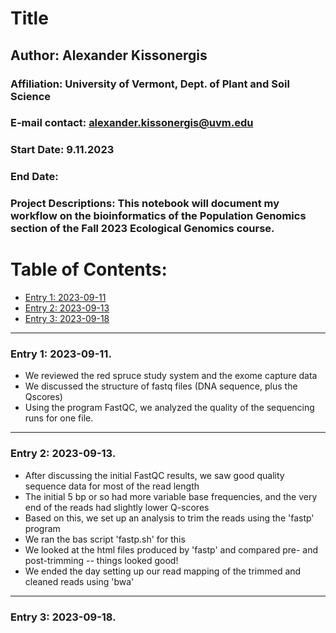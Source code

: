 # Title  

## Author: Alexander Kissonergis
### Affiliation: University of Vermont, Dept. of Plant and Soil Science
### E-mail contact: alexander.kissonergis@uvm.edu


### Start Date: 9.11.2023
### End Date: 
### Project Descriptions:   This notebook will document my workflow on the bioinformatics of the Population Genomics section of the Fall 2023 Ecological Genomics course.





# Table of Contents:   
* [Entry 1: 2023-09-11](#id-section1)
* [Entry 2: 2023-09-13](#id-section2)
* [Entry 3: 2023-09-18](#id-section3)


------    
<div id='id-section1'/>   


### Entry 1: 2023-09-11.   

- We reviewed the red spruce study system and the exome capture data
- We discussed the structure of fastq files (DNA sequence, plus the Qscores)
- Using the program FastQC, we analyzed the quality of the sequencing runs for one file.

------    
<div id='id-section2'/>   


### Entry 2: 2023-09-13.  

- After discussing the initial FastQC results, we saw good quality sequence data for most of the read length
- The initial 5 bp or so had more variable base frequencies, and the very end of the reads had slightly lower Q-scores
- Based on this, we set up an analysis to trim the reads using the 'fastp' program
- We ran the bas script 'fastp.sh' for this
- We looked at the html files produced by 'fastp' and compared pre- and post-trimming -- things looked good!
- We ended the day setting up our read mapping of the trimmed and cleaned reads using 'bwa'

------    
<div id='id-section3'/>   


### Entry 3: 2023-09-18.

